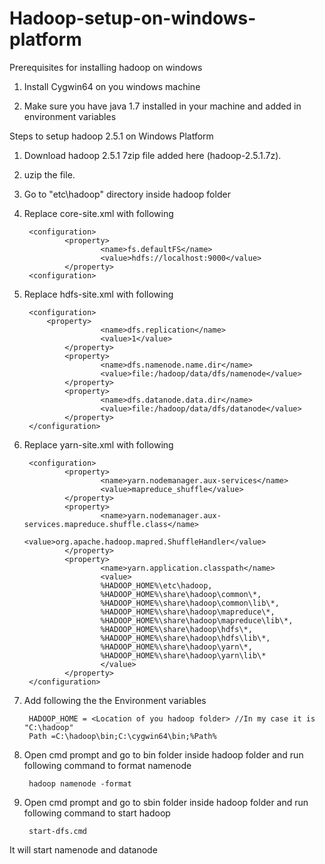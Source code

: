 # Hadoop-setup-on-windows-platform

Prerequisites for installing hadoop on windows

1. Install Cygwin64 on you windows machine

2. Make sure you have java 1.7 installed in your machine and added in environment variables


Steps to setup hadoop 2.5.1 on Windows Platform

1. Download hadoop 2.5.1 7zip file added here (hadoop-2.5.1.7z).

2. uzip the file.

3. Go to "etc\hadoop" directory inside hadoop folder

4. Replace core-site.xml with following
	
        <configuration>
                <property>
                        <name>fs.defaultFS</name>
                        <value>hdfs://localhost:9000</value>
                </property>
        <configuration>

5. Replace hdfs-site.xml with following

        <configuration>
	        <property>
                        <name>dfs.replication</name>
                        <value>1</value>
                </property>
                <property>
                        <name>dfs.namenode.name.dir</name>
                        <value>file:/hadoop/data/dfs/namenode</value>
                </property>
                <property>
                        <name>dfs.datanode.data.dir</name>
                        <value>file:/hadoop/data/dfs/datanode</value>
                </property>
        </configuration>

6. Replace yarn-site.xml with following

        <configuration>
                <property>
                        <name>yarn.nodemanager.aux-services</name>
                        <value>mapreduce_shuffle</value>
                </property>
                <property>
                        <name>yarn.nodemanager.aux-services.mapreduce.shuffle.class</name>
                        <value>org.apache.hadoop.mapred.ShuffleHandler</value>
                </property>
                <property>
                        <name>yarn.application.classpath</name>
                        <value>
                        %HADOOP_HOME%\etc\hadoop,
                        %HADOOP_HOME%\share\hadoop\common\*,
                        %HADOOP_HOME%\share\hadoop\common\lib\*,
                        %HADOOP_HOME%\share\hadoop\mapreduce\*,
                        %HADOOP_HOME%\share\hadoop\mapreduce\lib\*,
                        %HADOOP_HOME%\share\hadoop\hdfs\*,
                        %HADOOP_HOME%\share\hadoop\hdfs\lib\*,          
                        %HADOOP_HOME%\share\hadoop\yarn\*,
                        %HADOOP_HOME%\share\hadoop\yarn\lib\*
                        </value>
                </property>
        </configuration>

7. Add following the the Environment variables

        HADOOP_HOME = <Location of you hadoop folder> //In my case it is "C:\hadoop"
        Path =C:\hadoop\bin;C:\cygwin64\bin;%Path%

8. Open cmd prompt and go to bin folder inside hadoop folder and run following command to format namenode

        hadoop namenode -format

9. Open cmd prompt and go to sbin folder inside hadoop folder and run following command to start hadoop

        start-dfs.cmd
It will start namenode and datanode



